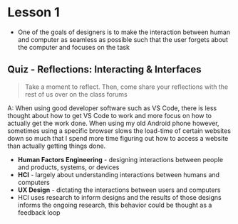# Lesson 1

- One of the goals of designers is to make the interaction between human and computer as seamless as possible such that the user forgets about the computer and focuses on the task

## Quiz - Reflections: Interacting & Interfaces

> Take a moment to reflect. Then, come share your reflections with the rest of us over on the class forums

A: When using good developer software such as VS Code, there is less thought about how to get VS Code to work and more focus on how to actually get the work done. When using my old Android phone however, sometimes using a specific browser slows the load-time of certain websites down so much that I spend more time figuring out how to access a website than actually getting things done.

- **Human Factors Engineering** - designing interactions between people and products, systems, or devices
- **HCI** - largely about understanding interactions between humans and computers
- **UX Design** - dictating the interactions between users and computers
- HCI uses research to inform designs and the results of those designs informs the ongoing research, this behavior could be thought as a feedback loop
